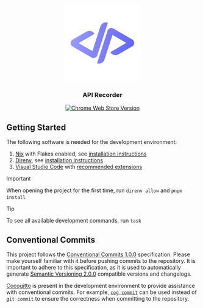 <p align="center">
  <a href="https://dev.tools/">
    <img width=200px height=200px src="./assets/icon.png">
  </a>
</p>

<h3 align="center">API Recorder</h3>

<div align="center">

[![Chrome Web Store Version](https://img.shields.io/chrome-web-store/v/bcnbbkdpnoeaaedhhnlefgpijlpbmije?logo=googlechrome&logoColor=white)](https://chromewebstore.google.com/detail/api-recorder/bcnbbkdpnoeaaedhhnlefgpijlpbmije)

</div>

## Getting Started

The following software is needed for the development environment:

1. [Nix](https://nixos.org/) with Flakes enabled, see [installation instructions](https://github.com/DeterminateSystems/nix-installer)
2. [Direnv](https://direnv.net/), see [installation instructions](https://direnv.net/docs/installation.html)
3. [Visual Studio Code](https://code.visualstudio.com/) with [recommended extensions](https://code.visualstudio.com/docs/editor/extension-marketplace#_recommended-extensions)

> [!IMPORTANT]
> When opening the project for the first time, run `direnv allow` and `pnpm install`

> [!TIP]
> To see all available development commands, run `task`

## Conventional Commits

This project follows the [Conventional Commits 1.0.0](https://www.conventionalcommits.org/en/v1.0.0/) specification. Please make yourself familiar with it before pushing commits to the repository. It is important to adhere to this specification, as it is used to automatically generate [Semantic Versioning 2.0.0](https://semver.org/) compatible versions and changelogs.

[Cocogitto](https://docs.cocogitto.io/) is present in the development environment to provide assistance with conventional commits. For example, [`cog commit`](https://docs.cocogitto.io/guide/#conventional-commits) can be used instead of `git commit` to ensure the correctness when committing to the repository.
